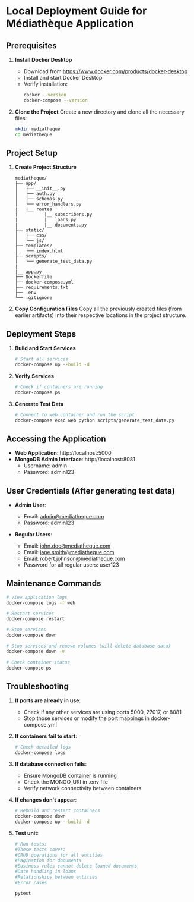 # Local Deployment Guide for Médiathèque Application

## Prerequisites

1. **Install Docker Desktop**
   - Download from https://www.docker.com/products/docker-desktop
   - Install and start Docker Desktop
   - Verify installation:
     ```bash
     docker --version
     docker-compose --version
     ```

2. **Clone the Project**
   Create a new directory and clone all the necessary files:
   ```bash
   mkdir mediatheque
   cd mediatheque
   ```

## Project Setup

1. **Create Project Structure**
   ```
   mediatheque/
   ├── app/
   │   ├── __init__.py
   │   ├── auth.py
   │   ├── schemas.py
   │   └── error_handlers.py
   |   |__ routes
   |          |__ subscribers.py
   |          |__ loans.py
   |          |__ documents.py
   ├── static/
   │   ├── css/
   │   └── js/
   ├── templates/
   │   └── index.html
   ├── scripts/
   │   └── generate_test_data.py
   |
   |__ app.py
   ├── Dockerfile
   ├── docker-compose.yml
   ├── requirements.txt
   ├── .env
   └── .gitignore
   ```

2. **Copy Configuration Files**
   Copy all the previously created files (from earlier artifacts) into their respective locations in the project structure.

## Deployment Steps

1. **Build and Start Services**
   ```bash
   # Start all services
   docker-compose up --build -d
   ```

2. **Verify Services**
   ```bash
   # Check if containers are running
   docker-compose ps
   ```

3. **Generate Test Data**
   ```bash
   # Connect to web container and run the script
   docker-compose exec web python scripts/generate_test_data.py
   ```

## Accessing the Application

- **Web Application**: http://localhost:5000
- **MongoDB Admin Interface**: http://localhost:8081
  - Username: admin
  - Password: admin123

## User Credentials (After generating test data)

- **Admin User**:
  - Email: admin@mediatheque.com
  - Password: admin123

- **Regular Users**:
  - Email: john.doe@mediatheque.com
  - Email: jane.smith@mediatheque.com
  - Email: robert.johnson@mediatheque.com
  - Password for all regular users: user123

## Maintenance Commands

```bash
# View application logs
docker-compose logs -f web

# Restart services
docker-compose restart

# Stop services
docker-compose down

# Stop services and remove volumes (will delete database data)
docker-compose down -v

# Check container status
docker-compose ps
```

## Troubleshooting

1. **If ports are already in use**:
   - Check if any other services are using ports 5000, 27017, or 8081
   - Stop those services or modify the port mappings in docker-compose.yml

2. **If containers fail to start**:
   ```bash
   # Check detailed logs
   docker-compose logs
   ```

3. **If database connection fails**:
   - Ensure MongoDB container is running
   - Check the MONGO_URI in .env file
   - Verify network connectivity between containers

4. **If changes don't appear**:
   ```bash
   # Rebuild and restart containers
   docker-compose down
   docker-compose up --build -d
   ```

5. **Test unit**:
   ```bash
   # Run tests:
   #These tests cover:
   #CRUD operations for all entities
   #Pagination for documents
   #Business rules cannot delete loaned documents
   #Date handling in loans
   #Relationships between entities
   #Error cases

   pytest
   ```